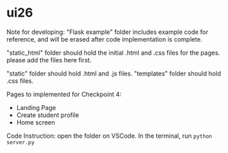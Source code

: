 # ui26

Note for developing:
"Flask example" folder includes example code for reference, and will be erased after code implementation is complete.

"static_html" folder should hold the initial .html and .css files for the pages. please add the files here first.

"static" folder should hold .html and .js files.
"templates" folder should hold .css files.

Pages to implemented for Checkpoint 4:
- Landing Page
- Create student profile
- Home screen

Code Instruction:
open the folder on VSCode.
In the terminal, run `python server.py`
